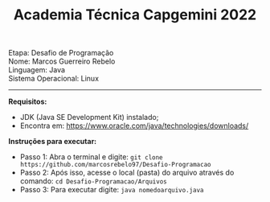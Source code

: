 <h1 align="center"> Academia Técnica Capgemini 2022 </h1> <br />

Etapa: Desafio de Programação <br />
Nome: Marcos Guerreiro Rebelo <br />
Linguagem: Java <br />
Sistema Operacional: Linux <br />

*****************************
**Requisitos:** 
  - JDK (Java SE Development Kit) instalado;
  - Encontra em: https://www.oracle.com/java/technologies/downloads/

**Instruções para executar:**
  - Passo 1: Abra o terminal e digite: `git clone https://github.com/marcosrebelo97/Desafio-Programacao`
  - Passo 2: Após isso, acesse o local (pasta) do arquivo através do comando: `cd Desafio-Programacao/Arquivos`
  - Passo 3: Para executar digite: `java nomedoarquivo.java`
